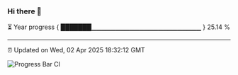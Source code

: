 ### Hi there 👋

⏳ Year progress { ███████▁▁▁▁▁▁▁▁▁▁▁▁▁▁▁▁▁▁▁▁▁▁▁ } 25.14 %

---

⏰ Updated on Wed, 02 Apr 2025 18:32:12 GMT

![Progress Bar CI](https://github.com/ZhaoGui/ZhaoGui/workflows/Progress%20Bar%20CI/badge.svg)

